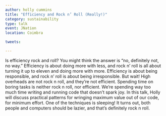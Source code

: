 ```yaml
---
author: holly cummins
title: "Efficiency and Rock n’ Roll (Really!)"
category: sustainability
type: talk
event: JNation
location: Coimbra

tweets:

---
```


Is efficiency rock and roll? You might think the answer is “no, definitely not, no way.” Efficiency is about doing more with less, and rock n’ roll is all about turning it up to eleven and doing more with more. Efficiency is about being responsible, and rock n’ roll is about being irresponsible. But wait! High overheads are not rock n roll, and they’re not efficient. Spending time on boring tasks is neither rock n roll, nor efficient. We’re spending way too much time writing and running code that doesn’t spark joy. In this talk, Holly will discuss practical patterns for wringing maximum value out of our code, for minimum effort. One of the techniques is sleeping! It turns out, both people and computers should be lazier, and that’s definitely rock n roll. 